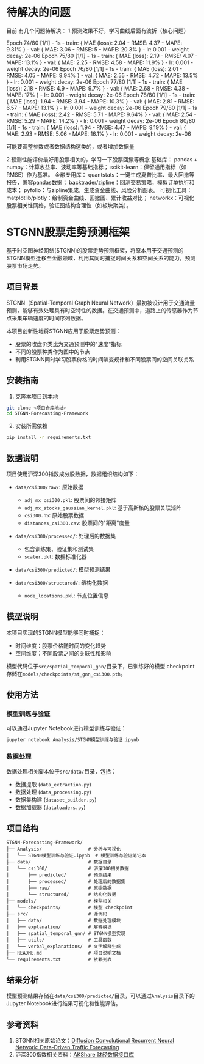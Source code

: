 # 待解决的问题

目前 有几个问题待解决：
1.预测效果不好，学习曲线后面有波折（核心问题）

Epoch 74/80
[1/1] - 1s - train: { MAE (loss): 2.04 - RMSE: 4.37 - MAPE: 9.31% } - val: { MAE: 3.06 - RMSE: 5 - MAPE: 20.3% } - lr: 0.001 - weight decay: 2e-06
Epoch 75/80
[1/1] - 1s - train: { MAE (loss): 2.19 - RMSE: 4.07 - MAPE: 13.1% } - val: { MAE: 2.25 - RMSE: 4.58 - MAPE: 11.9% } - lr: 0.001 - weight decay: 2e-06
Epoch 76/80
[1/1] - 1s - train: { MAE (loss): 2.01 - RMSE: 4.05 - MAPE: 9.94% } - val: { MAE: 2.55 - RMSE: 4.72 - MAPE: 13.5% } - lr: 0.001 - weight decay: 2e-06
Epoch 77/80
[1/1] - 1s - train: { MAE (loss): 2.18 - RMSE: 4.9 - MAPE: 9.7% } - val: { MAE: 2.68 - RMSE: 4.38 - MAPE: 17% } - lr: 0.001 - weight decay: 2e-06
Epoch 78/80
[1/1] - 1s - train: { MAE (loss): 1.94 - RMSE: 3.94 - MAPE: 10.3% } - val: { MAE: 2.81 - RMSE: 6.57 - MAPE: 13.1% } - lr: 0.001 - weight decay: 2e-06
Epoch 79/80
[1/1] - 1s - train: { MAE (loss): 2.42 - RMSE: 5.71 - MAPE: 9.64% } - val: { MAE: 2.54 - RMSE: 5.29 - MAPE: 14.2% } - lr: 0.001 - weight decay: 2e-06
Epoch 80/80
[1/1] - 1s - train: { MAE (loss): 1.94 - RMSE: 4.47 - MAPE: 9.19% } - val: { MAE: 2.93 - RMSE: 5.06 - MAPE: 16.1% } - lr: 0.001 - weight decay: 2e-06

可能要调整参数或者数据结构这类的，或者增加数据量


2.预测性能评价最好用股票相关的，学习一下股票回撤等概念
基础库：
pandas + numpy：计算收益率、波动率等基础指标；
scikit-learn：保留通用指标（如 RMSE）作为基准。
金融专用库：
quantstats：一键生成夏普比率、最大回撤等报告，兼容pandas数据；
backtrader/zipline：回测交易策略，模拟订单执行和成本；
pyfolio：与zipline集成，生成资金曲线、风险分析图表。
可视化工具：
matplotlib/plotly：绘制资金曲线、回撤图、累计收益对比；
networkx：可视化股票相关性网络，验证图结构合理性（如板块聚类）。



# STGNN股票走势预测框架

基于时空图神经网络(STGNN)的股票走势预测框架，将原本用于交通预测的STGNN模型迁移至金融领域，利用其同时捕捉时间关系和空间关系的能力，预测股票市场走势。

## 项目背景

STGNN（Spatial-Temporal Graph Neural Network）最初被设计用于交通流量预测，能够有效处理具有时空特性的数据。在交通预测中，道路上的传感器作为节点采集车辆速度的时间序列数据。

本项目创新性地将STGNN应用于股票走势预测：
- 股票的收盘价类比为交通预测中的"速度"指标
- 不同的股票种类作为图中的节点
- 利用STGNN同时学习股票价格的时间演变规律和不同股票间的空间关联关系

## 安装指南

1. 克隆本项目到本地
```bash
git clone <项目仓库地址>
cd STGNN-Forecasting-Framework
```

2. 安装所需依赖
```bash
pip install -r requirements.txt
```

## 数据说明

项目使用沪深300指数成分股数据，数据组织结构如下：

- `data/csi300/raw/`: 原始数据
  - `adj_mx_csi300.pkl`: 股票间的邻接矩阵
  - `adj_mx_stocks_gaussian_kernel.pkl`: 基于高斯核的股票关联矩阵
  - `csi300.h5`: 原始股票数据
  - `distances_csi300.csv`: 股票间的"距离"度量

- `data/csi300/processed/`: 处理后的数据集
  - 包含训练集、验证集和测试集
  - `scaler.pkl`: 数据标准化器

- `data/csi300/predicted/`: 模型预测结果

- `data/csi300/structured/`: 结构化数据
  - `node_locations.pkl`: 节点位置信息

## 模型说明

本项目实现的STGNN模型能够同时捕捉：
- 时间维度：股票价格随时间的变化趋势
- 空间维度：不同股票之间的关联性和影响

模型代码位于`src/spatial_temporal_gnn/`目录下，已训练好的模型 checkpoint 存储在`models/checkpoints/st_gnn_csi300.pth`。

## 使用方法

### 模型训练与验证

可以通过Jupyter Notebook进行模型训练与验证：
```bash
jupyter notebook Analysis/STGNN模型训练与验证.ipynb
```

### 数据处理

数据处理相关脚本位于`src/data/`目录，包括：
- 数据提取 (`data_extraction.py`)
- 数据处理 (`data_processing.py`)
- 数据集构建 (`dataset_builder.py`)
- 数据加载器 (`dataloaders.py`)

## 项目结构

```
STGNN-Forecasting-Framework/
├── Analysis/                 # 分析与可视化
│   └── STGNN模型训练与验证.ipynb  # 模型训练与验证笔记本
├── data/                     # 数据目录
│   └── csi300/               # 沪深300相关数据
│       ├── predicted/        # 预测结果
│       ├── processed/        # 处理后的数据集
│       ├── raw/              # 原始数据
│       └── structured/       # 结构化数据
├── models/                   # 模型相关
│   └── checkpoints/          # 模型 checkpoint
├── src/                      # 源代码
│   ├── data/                 # 数据处理模块
│   ├── explanation/          # 解释模块
│   ├── spatial_temporal_gnn/ # STGNN模型实现
│   ├── utils/                # 工具函数
│   └── verbal_explanations/  # 文字解释生成
├── README.md                 # 项目说明文档
└── requirements.txt          # 依赖列表
```

## 结果分析

模型预测结果存储在`data/csi300/predicted/`目录，可以通过`Analysis`目录下的Jupyter Notebook进行结果可视化和性能评估。

## 参考资料

1. STGNN相关原始论文：[Diffusion Convolutional Recurrent Neural Network: Data-Driven Traffic Forecasting](https://arxiv.org/abs/1709.04875)
2. 沪深300指数相关资料：[AKShare 财经数据接口库](https://www.akshare.xyz/)